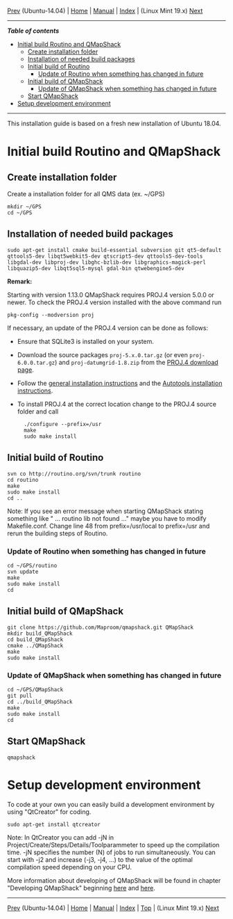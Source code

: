 [Prev](Ubuntu-14.04-HowTo) (Ubuntu-14.04) | [Home](Home) | [Manual](DocMain) | [Index](AxAdvIndex) | (Linux Mint 19.x) [Next](BuildLinuxMint19)
- - -

***Table of contents***

* [Initial build Routino and QMapShack](#initial-build-routino-and-qmapshack)
    * [Create installation folder](#create-installation-folder)
    * [Installation of needed build packages](#installation-of-needed-build-packages)
    * [Initial build of Routino](#initial-build-of-routino)
        * [Update of Routino when something has changed in future](#update-of-routino-when-something-has-changed-in-future)
    * [Initial build of QMapShack](#initial-build-of-qmapshack)
        * [Update of QMapShack when something has changed in future](#update-of-qmapshack-when-something-has-changed-in-future)
    * [Start QMapShack](#start-qmapshack)
* [Setup development environment](#setup-development-environment)

* * * * * * * * * *
 
This installation guide is based on a fresh new installation of Ubuntu 18.04.


# Initial build Routino and QMapShack

## Create installation folder
Create a installation folder for all QMS data (ex. ~/GPS) 
```
mkdir ~/GPS
cd ~/GPS
```

## Installation of needed build packages
```
sudo apt-get install cmake build-essential subversion git qt5-default qttools5-dev libqt5webkit5-dev qtscript5-dev qttools5-dev-tools libgdal-dev libproj-dev libghc-bzlib-dev libgraphics-magick-perl libquazip5-dev libqt5sql5-mysql gdal-bin qtwebengine5-dev
```

**Remark:**

Starting with version 1.13.0 QMapShack requires PROJ.4 version 5.0.0 or newer. To check the PROJ.4 version installed with the above command run

    pkg-config --modversion proj
    
If necessary, an update of the PROJ.4 version can be done as follows:

* Ensure that SQLite3 is installed on your system.    
* Download the source packages `proj-5.x.0.tar.gz`  (or even `proj-6.0.0.tar.gz`) and `proj-datumgrid-1.8.zip` from the [PROJ.4 download page](https://proj4.org/download.html).
* Follow the [general installation instructions](https://proj4.org/install.html#compilation-and-installation-from-source-code) and the [Autotools installation instructions](https://proj4.org/install.html#autotools).
* To install PROJ.4 at the correct location change to the PROJ.4 source folder and call

        ./configure --prefix=/usr
        make
        sudo make install
        
    

## Initial build of Routino
```
svn co http://routino.org/svn/trunk routino
cd routino
make
sudo make install
cd ..
```
Note: If you see an error message when starting QMapShack stating something like " ... routino lib not found ..." maybe you have to modify Makefile.conf. Change line 48 from prefix=/usr/local to prefix=/usr and rerun the building steps of Routino.

### Update of Routino when something has changed in future
```
cd ~/GPS/routino
svn update
make
sudo make install
cd
```

## Initial build of QMapShack
```
git clone https://github.com/Maproom/qmapshack.git QMapShack
mkdir build_QMapShack
cd build_QMapShack
cmake ../QMapShack
make
sudo make install
```

### Update of QMapShack when something has changed in future
```
cd ~/GPS/QMapShack
git pull
cd ../build_QMapShack
make
sudo make install
cd
```

## Start QMapShack
```
qmapshack
```


# Setup development environment
To code at your own you can easily build a development environment by using "QtCreator" for coding. 
```
sudo apt-get install qtcreator 
```

Note:
In QtCreator you can add -jN in Project/Create/Steps/Details/Toolparammeter to speed up the compilation time. -jN specifies the number (N) of jobs to run simultaneously. You can start with -j2 and increase (-j3, -j4, ...) to the value of the optimal compilation speed depending on your CPU.

More information about developing of QMapShack will be found in chapter "Developing QMapShack" beginning [here](DeveloperCodingGuideline) and [here](DeveloperCommitCode).


- - -
[Prev](Ubuntu-14.04-HowTo) (Ubuntu-14.04) | [Home](Home) | [Manual](DocMain) | [Index](AxAdvIndex) | [Top](#) | (Linux Mint 19.x) [Next](BuildLinuxMint19)
